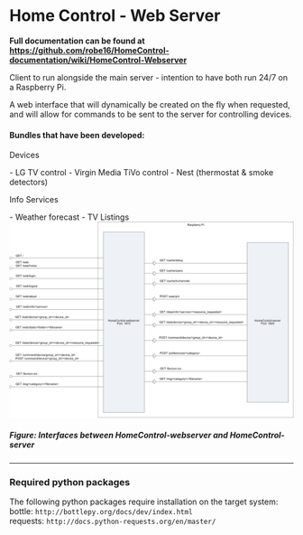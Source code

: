 # Home Control - Web Server

<strong>Full documentation can be found at https://github.com/robe16/HomeControl-documentation/wiki/HomeControl-Webserver</strong>

Client to run alongside the main server - intention to have both run 24/7 on a Raspberry Pi.

A web interface that will dynamically be created on the fly when requested, and will allow for commands to be sent to the server for controlling devices.

<h4>Bundles that have been developed:</h4>

<p>Devices</p>
- LG TV control
- Virgin Media TiVo control
- Nest (thermostat & smoke detectors)

<p>Info Services</p>
- Weather forecast
- TV Listings

<img src="https://github.com/robe16/HomeControl-documentation/blob/master/images/interfaces/img_interfaces_webserver-server.jpg">
<h5>Figure: Interfaces between HomeControl-webserver and HomeControl-server</h5>

<hr>

<h3>Required python packages</h3>
<p>The following python packages require installation on the target system:
<br>
bottle:
<code>http://bottlepy.org/docs/dev/index.html</code>
<br>
requests:
<code>http://docs.python-requests.org/en/master/</code>
</p>
